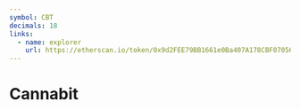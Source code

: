 ```yaml
---
symbol: CBT
decimals: 18
links:
  - name: explorer
    url: https://etherscan.io/token/0x9d2FEE79BB1661e0Ba407A178CBF070561Fd5296
---
```


# Cannabit
